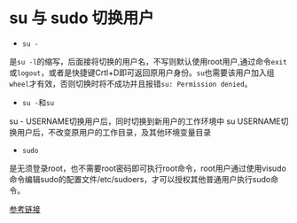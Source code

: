 # su 与 sudo 切换用户

- `su - `

是`su -l`的缩写，后面接将切换的用户名，不写则默认使用root用户,通过命令`exit`或`logout`，或者是快捷键Crtl+D即可返回原用户身份。`su`也需要该用户加入组`wheel`才有效，否则切换时将不成功并且报错`su: Permission denied`。

- `su -`和`su`

su - USERNAME切换用户后，同时切换到新用户的工作环境中
su USERNAME切换用户后，不改变原用户的工作目录，及其他环境变量目录

- `sudo`

是无须登录root，也不需要root密码即可执行root命令，root用户通过使用visudo命令编辑sudo的配置文件/etc/sudoers，才可以授权其他普通用户执行sudo命令。

 [参考链接](https://www.cnblogs.com/xd502djj/p/6641475.html)